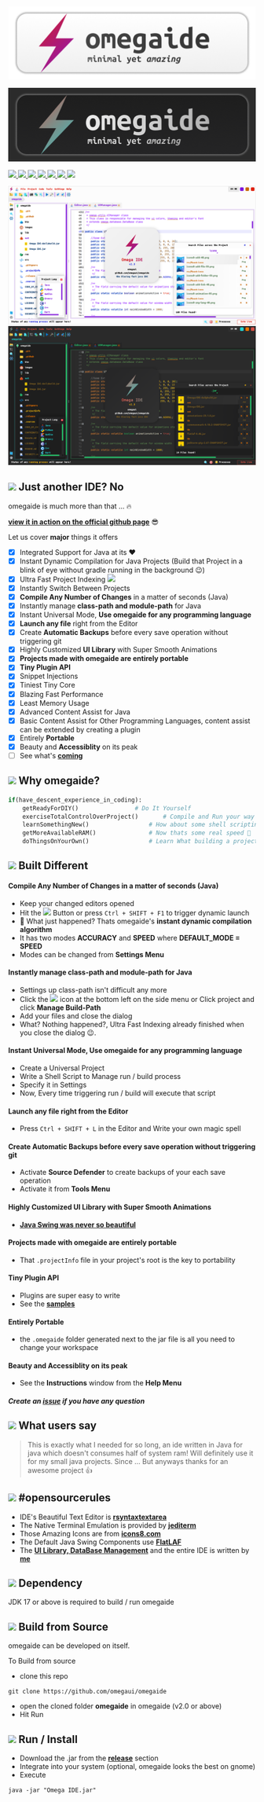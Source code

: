 ![light-mode-poster](/images/light-mode-poster.png#gh-light-mode-only)

![light-mode-poster](/images/dark-mode-poster.png#gh-dark-mode-only)

<a href="https://github.com/omegaui/omegaide/issues">
   	<img src="https://img.shields.io/github/issues/omegaui/omegaide"/> 
</a>

<a href="https://github.com/omegaui/omegaide/forks">
   	<img src="https://img.shields.io/github/forks/omegaui/omegaide"/> 
</a>

<a href="https://github.com/omegaui/omegaide/blob/main/LICENSE">
   	<img src="https://img.shields.io/github/license/omegaui/omegaide"/> 
</a>

<a href="https://github.com/omegaui/omegaide/commits/main">
   	<img src="https://img.shields.io/github/commit-activity/m/omegaui/omegaide?style=social"/> 
</a>

<a href="https://github.com/omegaui/omegaide/commits/main">
   	<img src="https://img.shields.io/github/last-commit/omegaui/omegaide"/> 
</a>

<a href="https://github.com/omegaui/omegaide/graphs/contributors">
   	<img src="https://img.shields.io/github/contributors/omegaui/omegaide"/> 
</a>


<a href="https://github.com/omegaui/omegaide/releases">
   	<img src="https://img.shields.io/github/downloads/omegaui/omegaide/total?style=social"/> 
</a>

![light-mode-ui](/res/light.png)
![dark-mode-ui](/res/dark.png)

## ![](https://img.icons8.com/fluency/48/000000/inconsistency.png) Just another IDE? No

omegaide is much more than that ... 🔥️

[**view it in action on the official github page**](https://omegaui.github.io/omegaide) 😎️

Let us cover **major** things it offers

- [x] Integrated Support for Java at its ❤️
- [x] Instant Dynamic Compilation for Java Projects (Build that Project in a blink of eye without gradle running in the background 😉️)
- [x] Ultra Fast Project Indexing ![](https://img.icons8.com/fluency/20/000000/thruster.png)
- [x] Instantly Switch Between Projects
- [x] **Compile Any Number of Changes** in a matter of seconds (Java)
- [x] Instantly manage **class-path and module-path** for Java
- [x] Instant Universal Mode, **Use omegaide for any programming language**
- [x] **Launch any file** right from the Editor
- [x] Create **Automatic Backups** before every save operation without triggering git
- [x] Highly Customized **UI Library** with Super Smooth Animations
- [x] **Projects made with omegaide are entirely portable**
- [x] **Tiny Plugin API**
- [x] Snippet Injections
- [x] Tiniest Tiny Core
- [x] Blazing Fast Performance
- [x] Least Memory Usage
- [x] Advanced Content Assist for Java
- [x] Basic Content Assist for Other Programming Languages, content assist can be extended by creating a plugin
- [x] Entirely **Portable**
- [x] Beauty and **Accessiblity** on its peak
- [ ] See what's [**coming**](https://github.com/omegaui/omegaide/milestones)

## ![](https://img.icons8.com/fluency/48/000000/lost-and-found.png) Why omegaide?
```python
if(have_descent_experience_in_coding):
	getReadyForDIY() 				# Do It Yourself
	exerciseTotalControlOverProject()  		# Compile and Run your way
	learnSomethingNew() 				# How about some shell scripting? 😶‍🌫️️
	getMoreAvailableRAM() 				# Now thats some real speed 🚅️
	doThingsOnYourOwn() 				# Learn What building a project is
```

## ![](https://img.icons8.com/fluency/48/000000/class-dojo.png) Built Different

 #### Compile Any Number of Changes in a matter of seconds (Java)
- Keep your changed editors opened
- Hit the ![](https://img.icons8.com/cute-clipart/24/000000/rocket.png) Button or press `Ctrl + SHIFT + F1` to trigger dynamic launch
- 🤯️ What just happened? Thats omegaide's **instant dynamic compilation algorithm**
- It has two modes **ACCURACY** and **SPEED** where **DEFAULT_MODE = SPEED**
- Modes can be changed from **Settings Menu**

#### Instantly manage class-path and module-path for Java
- Settings up class-path isn't difficult any more
- Click the ![](https://img.icons8.com/fluency/24/000000/treasure-map.png) icon at the bottom left on the side menu or Click project and click **Manage Build-Path**
- Add your files and close the dialog
- What? Nothing happened?, Ultra Fast Indexing already finished when you close the dialog 😉️.

#### Instant Universal Mode, Use omegaide for any programming language
- Create a Universal Project
- Write a Shell Script to Manage run / build process
- Specify it in Settings
- Now, Every time triggering run / build will execute that script

#### Launch any file right from the Editor
- Press `Ctrl + SHIFT + L` in the Editor and Write your own magic spell

#### Create Automatic Backups before every save operation without triggering git
- Activate **Source Defender** to create backups of your each save operation
- Activate it from **Tools Menu**

#### Highly Customized UI Library with Super Smooth Animations
- [**Java Swing was never so beautiful**](https://github.com/omegaui/omegaui-library)

#### Projects made with omegaide are entirely portable
- That `.projectInfo` file in your project's root is the key to portability

#### Tiny Plugin API
- Plugins are super easy to write
- See the [**samples**](https://github.com/omegaui/omegaide-plugins)

#### Entirely Portable
- the `.omegaide` folder generated next to the jar file is all you need to change your workspace

#### Beauty and Accessiblity on its peak
- See the **Instructions** window from the **Help Menu**

##### Create an [**issue**](https://github.com/omegaui/omegaide/issues/new/choose) if you have any question

## ![](https://img.icons8.com/fluency/48/000000/two-hearts.png) What users say
> This is exactly what I needed for so long, an ide written in Java for java which doesn't consumes half of system ram! Will definitely use it for my small java projects. Since ... But anyways thanks for an awesome project 👍


## ![](https://img.icons8.com/external-flaticons-flat-flat-icons/48/000000/external-open-source-ux-and-ui-flaticons-flat-flat-icons.png) #opensourcerules
- IDE's Beautiful Text Editor is [**rsyntaxtextarea**](https://github.com/bobbylight/RSyntaxTextArea)
- The Native Terminal Emulation is provided by [**jediterm**](https://github.com/JetBrains/jediterm)
- Those Amazing Icons are from [**icons8.com**](https://icons8.com)
- The Default Java Swing Components use [**FlatLAF**](https://www.formdev.com/flatlaf/)
- The [**UI Library, DataBase Management**](https://github.com/omegaui/omegaui-library) and the entire IDE is  written by [**me**](https://github.com/omegaui)

## ![](https://img.icons8.com/fluency/48/000000/greentech.png) Dependency
JDK 17 or above is required to build / run omegaide

## ![](https://img.icons8.com/fluency/48/000000/crane.png) Build from Source
omegaide can be developed on itself.

To Build from source
- clone this repo
```
git clone https://github.com/omegaui/omegaide
```

- open the cloned folder **omegaide** in omegaide (v2.0 or above)
- Hit Run

## ![](https://img.icons8.com/fluency/48/000000/exercise.png) Run / Install
- Download the .jar from the [**release**](https://github.com/omegaui/omegaide/releases) section
- Integrate into your system (optional, omegaide looks the best on gnome)
- Execute 
```
java -jar "Omega IDE.jar"
```
